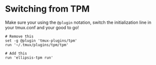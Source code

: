 <h1>Switching from TPM</h1>

Make sure your using the `@plugin` notation, switch the initialization line in
your tmux.conf and your good to go!

```
# Remove this
set -g @plugin 'tmux-plugins/tpm'
run '~/.tmux/plugins/tpm/tpm'

# Add this
run 'ellipsis-tpm run'
```

